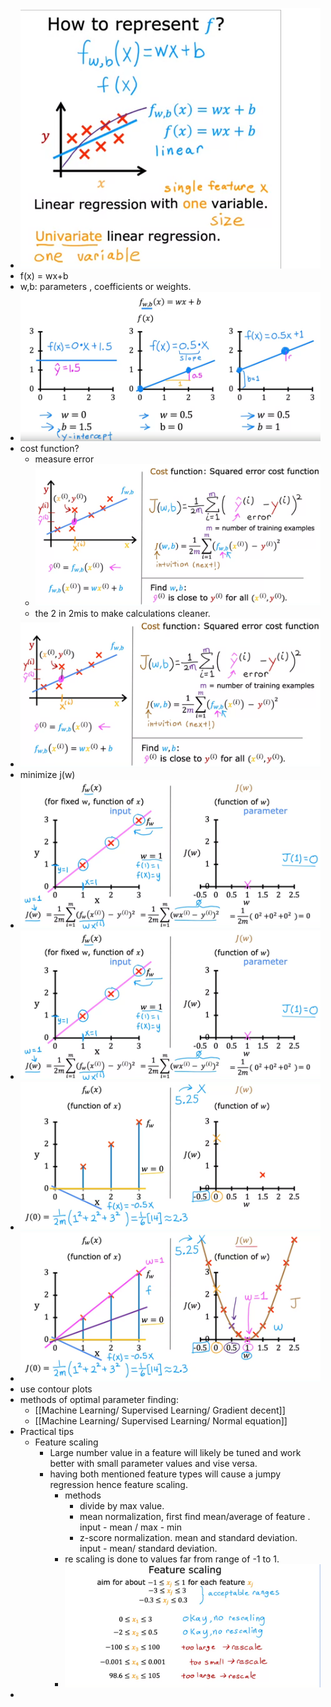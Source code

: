 - ![image.png](../assets/image_1671486495088_0.png)
- f(x) = wx+b
- w,b: parameters , coefficients or weights.
- ![image.png](../assets/image_1671487115533_0.png)
- cost function?
	- measure error
	- ![image.png](../assets/image_1671487775195_0.png)
	- the 2 in 2mis to make calculations cleaner.
- ![image.png](../assets/image_1671488092395_0.png)
- minimize j(w)
- ![image.png](../assets/image_1671488871050_0.png)
- ![image.png](../assets/image_1671488987788_0.png)
- ![image.png](../assets/image_1671489079605_0.png)
- ![image.png](../assets/image_1671489099632_0.png)
- use contour plots
- methods of optimal parameter finding:
	- [[Machine Learning/ Supervised Learning/ Gradient decent]]
	- [[Machine Learning/ Supervised Learning/ Normal equation]]
- Practical tips
	- Feature scaling
		- Large number value in a feature will likely be tuned and work better with small parameter values and vise versa.
		- having both mentioned feature types will cause a jumpy regression hence feature scaling.
			- methods
				- divide by max value.
				- mean normalization, first find mean/average of feature .  input - mean / max - min
				- z-score normalization. mean and standard deviation. input - mean/ standard deviation.
			- re scaling is done to values far from range of -1 to 1.
			- ![image.png](../assets/image_1672607444999_0.png)
-